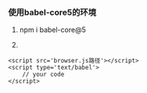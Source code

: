 ### 使用babel-core5的环境

1. npm i babel-core@5

2.

```
<script src='browser.js路径'></script>
<script type='text/babel'>
    // your code
</script>

```